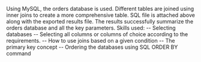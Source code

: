 Using MySQL, the orders database is used. Different tables are joined using inner joins to create a more comprehensive table. SQL file is attached above along with the exported results file. The results successfully summarize the orders database and all the key parameters.
Skills used:
-- Selecting databases
-- Selecting all columns or columns of choice according to the requirements.
-- How to use joins based on a given condition
-- The primary key concept
-- Ordering the databases using SQL ORDER BY command
